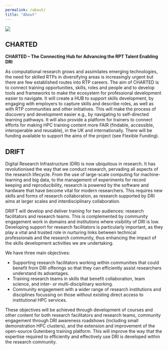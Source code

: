 ```yaml
---
permalink: /about/
title: "About"
---
```


![](../../assets/images/charted-and-drift-logo-small.png)

## CHARTED

**CHARTED – The Connecting Hub for Advancing the RPT Talent Enabling DRI**

As computational research grows and assimilates emerging technologies, the need for skilled RTPs in diversifying areas is increasingly urgent but there are few established routes into RTP careers.  The aim of CHARTED is to connect training opportunities, skills, roles and people and to develop tools and frameworks to make the ecosystem for professional development easier to navigate.  It will create a HUB to support skills development, by engaging with employers to capture skills and describe roles, as well as with RTP communities and other initiatives.  This will make the process of discovery and development easier e.g., by navigating to self-directed learning pathways.  It will also provide a platform for trainers to connect efforts for making HPC training content more FAIR (findable, accessible, interoperable and reusable), in the UK and internationally. There will be funding available to support the aims of the project (see Flexible Funding).


## DRIFT

Digital Research Infrastructure (DRI) is now ubiquitous in research. It has revolutionised the way that we conduct research, pervading all aspects of the research lifecycle. From the use of large-scale computing for machine-learning and big data, to the management of experiments for record keeping and reproducibility, research is powered by the software and hardware that have become vital for modern researchers. This requires new skills and forms of research collaboration, as research supported by DRI aims at larger scales and interdisciplinary collaboration.

DRIFT will develop and deliver training for two audiences: research facilitators and research teams. This is complemented by community engagement work in domains and institutions where visibility of DRI is low. Developing support for research facilitators is particularly important, as they play a vital and trusted role in nurturing links between technical professionals and the research community, thus enhancing the impact of the skills development activities we are undertaking.

We have three main objectives:

-   Supporting research facilitators working within communities that could benefit from DRI offerings so that they can efficiently assist researchers understand its advantages.
-   Training research teams in skills that benefit collaboration, team science, and inter- or multi-disciplinary working.
-   Community engagement with a wider range of research institutions and disciplines focussing on those without existing direct access to institutional HPC services. 

These objectives will be achieved through development of courses and other content for both research facilitators and research teams, community engagement through DRI awareness roadshows (including small demonstration HPC clusters), and the extension and improvement of the open-source Gutenberg training platform. This will improve the way that the expertise required to efficiently and effectively use DRI is developed within the research community. 
